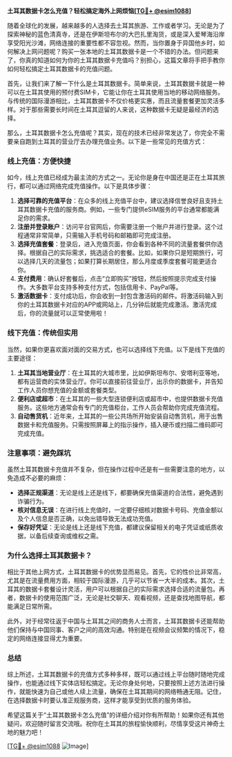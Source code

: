 **土耳其数据卡怎么充值？轻松搞定海外上网烦恼[[TG💪+ @esim1088](https://t.me/s/esim1088)]**

随着全球化的发展，越来越多的人选择去土耳其旅游、工作或者学习。无论是为了探索神秘的蓝色清真寺，还是在伊斯坦布尔的大巴扎里淘货，或是深入爱琴海沿岸享受阳光沙滩，网络连接的重要性都不容忽视。然而，当你置身于异国他乡时，如何解决上网问题呢？购买一张本地的土耳其数据卡是一个不错的办法。但问题来了，你真的知道如何为你的土耳其数据卡充值吗？别担心，这篇文章将手把手教你如何轻松搞定土耳其数据卡的充值问题。

首先，让我们来了解一下什么是土耳其数据卡。简单来说，土耳其数据卡就是一种可以在土耳其使用的预付费SIM卡，它能让你在土耳其使用当地的移动网络服务。与传统的国际漫游相比，土耳其数据卡不仅价格更实惠，而且流量套餐更加灵活多样。对于那些需要长时间在土耳其逗留的人来说，这种数据卡无疑是最经济的选择。

那么，土耳其数据卡怎么充值呢？其实，现在的技术已经非常发达了，你完全不需要亲自跑到土耳其的营业厅去办理充值业务。以下是一些常见的充值方式：

### **线上充值：方便快捷**
如今，线上充值已经成为最主流的方式之一。无论你是身在中国还是正在土耳其旅行，都可以通过网络完成充值操作。以下是具体步骤：
1. **选择可靠的充值平台**：在众多的线上充值平台中，建议选择信誉良好且支持土耳其数据卡充值的服务商。例如，一些专门提供eSIM服务的平台通常都能满足你的需求。
2. **注册并登录账户**：访问平台官网后，你需要注册一个账户并进行登录。这个过程通常非常简单，只需输入手机号码和邮箱即可完成注册。
3. **选择充值套餐**：登录后，进入充值页面，你会看到各种不同的流量套餐供你选择。根据自己的实际需求，挑选适合的套餐。比如，如果你只是短期旅行，可以选择几天的流量包；如果打算长期居住，那么月度或季度套餐可能更适合你。
4. **支付费用**：确认好套餐后，点击“立即购买”按钮，然后按照提示完成支付操作。大多数平台支持多种支付方式，包括信用卡、PayPal等。
5. **激活数据卡**：支付成功后，你会收到一封包含激活码的邮件。将激活码输入到你的土耳其数据卡对应的APP或网站上，几分钟后就能完成激活。激活完成后，你的流量就可以正常使用啦！

### **线下充值：传统但实用**
当然，如果你更喜欢面对面的交易方式，也可以选择线下充值。以下是线下充值的主要途径：
1. **土耳其当地营业厅**：在土耳其的大城市里，比如伊斯坦布尔、安塔利亚等地，都有运营商的实体营业厅。你可以直接前往营业厅，出示你的数据卡，并告知工作人员你想充值的金额或套餐类型。
2. **便利店或超市**：在土耳其的一些大型连锁便利店或超市中，也提供数据卡充值服务。这些地方通常会有专门的充值柜台，工作人员会帮助你完成充值流程。
3. **自动售货机**：近年来，土耳其的一些公共场所开始安装自动售货机，用于出售数据卡和充值服务。只需按照屏幕上的指示操作，插入硬币或扫描二维码即可完成充值。

### **注意事项：避免踩坑**
虽然土耳其数据卡充值并不复杂，但在操作过程中还是有一些需要注意的地方，以免造成不必要的麻烦：
- **选择正规渠道**：无论是线上还是线下，都要确保充值渠道的合法性，避免遇到诈骗行为。
- **核对信息无误**：在进行线上充值时，一定要仔细核对数据卡号码、充值金额以及个人信息是否正确，以免出错导致无法成功充值。
- **保存好凭证**：无论是线上还是线下充值，都建议保留相关的电子凭证或纸质收据，以备后续查询或维权之需。

### **为什么选择土耳其数据卡？**
相比于其他上网方式，土耳其数据卡的优势显而易见。首先，它的性价比非常高，尤其是在流量费用方面，相较于国际漫游，几乎可以节省一大半的成本。其次，土耳其的数据卡套餐设计灵活，用户可以根据自己的实际需求选择合适的流量包。再者，数据卡的使用范围广泛，无论是社交聊天、观看视频，还是查找地图导航，都能满足日常所需。

此外，对于经常往返于中国与土耳其之间的商务人士而言，土耳其数据卡还能帮助他们保持与中国同事、客户之间的高效沟通。特别是在视频会议频繁的情况下，稳定的网络连接显得尤为重要。

### **总结**
综上所述，土耳其数据卡的充值方式多种多样，既可以通过线上平台随时随地完成操作，也能通过线下实体店轻松搞定。无论你身处何地，只要按照上述方法进行操作，就能快速为自己或他人续上流量，确保在土耳其期间的网络畅通无阻。记住，在选择数据卡时要认准正规服务商，这样才能享受到优质的服务体验。

希望这篇关于“土耳其数据卡怎么充值”的详细介绍对你有所帮助！如果你还有其他疑问，欢迎随时留言交流哦。祝你在土耳其的旅程愉快顺利，尽情享受这片神奇土地的魅力吧！

[[TG💪+ @esim1088](https://t.me/s/esim1088) ![Image](https://i.postimg.cc/4NQfJmqS/Snipaste-2025-05-13-00-14-12.png)]
